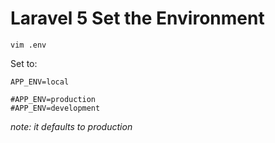 # Laravel 5 Set the Environment

`vim .env`

Set to:

```
APP_ENV=local

#APP_ENV=production
#APP_ENV=development
```

_note: it defaults to production_

